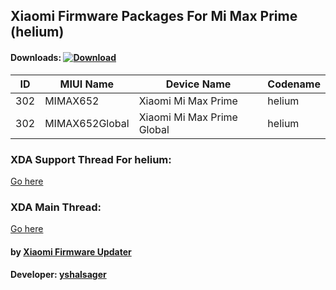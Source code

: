 ## Xiaomi Firmware Packages For Mi Max Prime (helium)

#### Downloads: [![Download](https://img.shields.io/badge/Downloads-Here-orange.svg)](https://xiaomifirmwareupdater.github.io/#stable)

| ID | MIUI Name | Device Name | Codename |
| --- | --- | --- | --- |
| 302 | MIMAX652 | Xiaomi Mi Max Prime | helium |
| 302 | MIMAX652Global | Xiaomi Mi Max Prime Global | helium |

### XDA Support Thread For helium:
[Go here](https://forum.xda-developers.com/mi-max/development/firmware-xiaomi-mi-max-t3741655)

### XDA Main Thread:
[Go here](https://forum.xda-developers.com/android/software-hacking/devices-yshalsager-t3741446)

#### by [Xiaomi Firmware Updater](https://github.com/XiaomiFirmwareUpdater)
#### Developer: [yshalsager](https://github.com/yshalsager)
